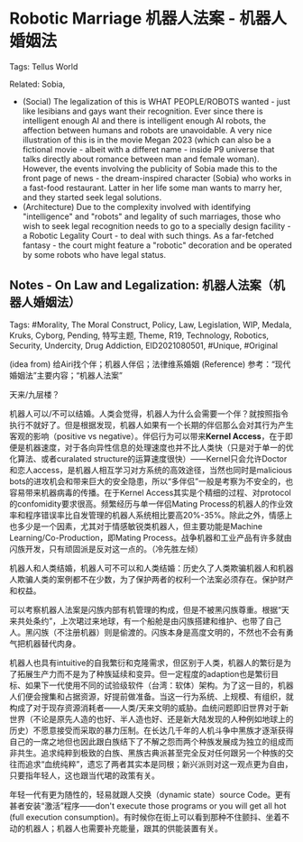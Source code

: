 # Robotic Marriage 机器人法案 - 机器人婚姻法

Tags: Tellus World

Related: Sobia, 

* (Social) The legalization of this is WHAT PEOPLE/ROBOTS wanted - just like lesibians and gays want their recognition. Ever since there is intelligent enough AI and there is intelligent enough AI robots, the affection between humans and robots are unavoidable. A very nice illustration of this is in the movie Megan 2023 (which can also be a fictional movie - albeit with a differet name - inside P9 universe that talks directly about romance between man and female woman). However, the events involving the publicity of Sobia made this to the front page of news - the dream-inspired character (Sobia) who works in a fast-food restaurant. Latter in her life some man wants to marry her, and they started seek legal solutions.
* (Architecture) Due to the complexity involved with identifying "intelligence" and "robots" and legality of such marriages, those who wish to seek legal recognition needs to go to a specially design facility - a Robotic Legality Court - to deal with such things. As a far-fetched fantasy - the court might feature a "robotic" decoration and be operated by some robots who have legal status.

## Notes - On Law and Legalization: 机器人法案（机器人婚姻法）

Tags: #Morality, The Moral Construct, Policy, Law, Legislation, WIP, Medala, Kruks, Cyborg, Pending, 特写主题, Theme, R19, Technology, Robotics, Security, Undercity, Drug Addiction, EID2021080501, #Unique, #Original

<!--(Theme, City, Element) Notice unlike the idea of R19 and Undercity completely hidden under-the-ground at NFC, such a law-enforced legislation is more of a higher-sci-fi scheme for P9 novel, in a sense that it's a well-known fact that there ARE aliens living in the city, and such existence is a common sense and even a frequent encountering to a large extent. One way to implement this is to make it clear and to some extent through the legislation of the city that **human habitats** and **alien habitats** and especially **hybrid habitats** are VERY separated. Naturally human/alien/robot rights advocates/activists will constantly raise rights concerns and arguments over this issue: as such it's only too common to see representatives of both parties have parades on the street. -->

(idea from) 给Airi找个伴；机器人伴侣；法律维系婚姻
(Reference) 参考：“现代婚姻法”主要内容；“机器人法案”

<!--Notice it's not just the need for legal protection of couples but also to some extent (though culture plays an important role) a "natural need" for a couple to be officially recognized as bounded marriaged couples. Aka. there is an emotional need for such laws. -->

天来/九层楼？ <!--The origin of the necessity of this kind of legislation can root from both: 1) The Medalian world, 2) The post WWIII NFC world, 3) The human world itself. -->

机器人可以/不可以结婚。人类会觉得，机器人为什么会需要一个伴？就按照指令执行不就好了。但是根据发现，机器人如果有一个长期的伴侣那么会对其行为产生客观的影响（positive vs negative）。伴侣行为可以带来**Kernel Access**，在于即便是机器速度，对于各向异性信息的处理速度也并不比人类快（只是对于单一的优化算法、或者curalated structure的运算速度很快）——Kernel只会允许Doctor和恋人access，是机器人相互学习对方系统的高效途径，当然也同时是malicious bots的进攻机会和带来巨大的安全隐患，所以“多伴侣”一般是考察为不安全的，也容易带来机器病毒的传播。在于Kernel Access其实是个精细的过程、对protocol的confomidity要求很高。频繁经历与单一伴侣Mating Process的机器人的作业效率和程序错误率比自发管理的机器人系统相比要高20%-35%。除此之外，情感上也多少是一个因素，尤其对于情感敏锐类机器人，但主要功能是Machine Learning/Co-Production，即Mating Process。战争机器和工业产品有许多就由闪族开发，只有顽固派是反对这一点的。（冷先胜左倾）

机器人和人类结婚，机器人可不可以和人类结婚：历史久了人类欺骗机器人和机器人欺骗人类的案例都不在少数，为了保护两者的权利一个法案必须存在。保护财产和权益。

可以考察机器人法案是闪族内部有机管理的构成，但是不被黑闪族尊重。根据“天来共处条约”，上次珺过来地球，有一个船舱是由闪族搭建和维护、也带了自己人。黑闪族（不注册机器）则是偷渡的。闪族本身是高度文明的，不然也不会有勇气把机器替代肉身。

机器人也具有intuitive的自我繁衍和克隆需求，但区别于人类，机器人的繁衍是为了拓展生产力而不是为了种族延续和变异。但一定程度的adaption也是繁衍目标、如果下一代使用不同的试验级软件（台湾：软体）架构。为了这一目的，机器人们便会搜集和占据资源，好提前做准备。当这一行为系统、上规模、有组织，就构成了对于现存资源消耗者——人类/天来文明的威胁。血统问题即旧世界对于新世界（不论是原先人造的也好、半人造也好、还是新大陆发现的人种例如地球上的历史）不愿意接受而采取的暴力压制。在长达几千年的人机斗争中黑族才逐渐获得自己的一席之地但也因此跟白族结下了不解之怨而两个种族发展成为独立的组成而非共生。追求纯粹到极致的白族、黑族古典派甚至完全反对任何跟另一个种族的交往而追求“血统纯粹”，遗忘了两者其实本是同根；新兴派则对这一观点更为自由，只要指年轻人，这也跟当代珺的政策有关。

年轻一代有更为随性的，轻易就跟人交换（dynamic state）source Code。更有甚者安装“激活”程序——don't execute those programs or you will get all hot (full execution consumption)。有时候你在街上可以看到那种不住颤抖、坐着不动的机器人；机器人也需要补充能量，跟其的供能装置有关。

<!--(Element, City, Phenomenon) Full, humanoid robots walking around on L1 and L3 (not in any other levels), just like you see people of all color walking in Toronto. Those residents aren't any surprised by those - but visitors frequently ask for photos with those people. Some are very annoyed by those, especially those in bad temper and have bad job. L1 has lots of such robots because L1 has heavy labours. An ideal robot habitat is either in Undercity (part of which is actually not dirty though most part of it is filled with crimes) or find itself a better status and live up-states (in higher levels, e.g. L4 etc.). There can sometimes be briberies of high-status robots lure innocent robots by giving them money and richness and everything but only to enslave those robots, for things like robot fight contests, which is illegal but happens a lot under-ground. Let me be clear: it's absolutely illegal in NFC to have robots fight against each other in competitions for the enjoyment of humans, but such things happens. It's NFC, everything happens. -->